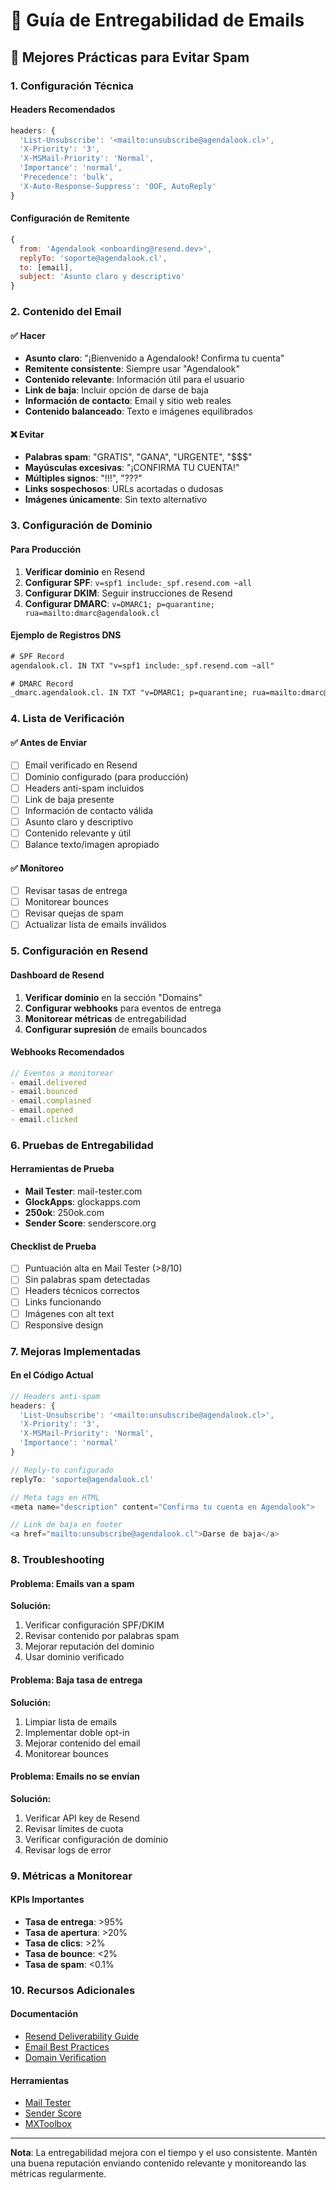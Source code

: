 # 📧 Guía de Entregabilidad de Emails

## 🎯 Mejores Prácticas para Evitar Spam

### 1. Configuración Técnica

#### Headers Recomendados
```javascript
headers: {
  'List-Unsubscribe': '<mailto:unsubscribe@agendalook.cl>',
  'X-Priority': '3',
  'X-MSMail-Priority': 'Normal',
  'Importance': 'normal',
  'Precedence': 'bulk',
  'X-Auto-Response-Suppress': 'OOF, AutoReply'
}
```

#### Configuración de Remitente
```javascript
{
  from: 'Agendalook <onboarding@resend.dev>',
  replyTo: 'soporte@agendalook.cl',
  to: [email],
  subject: 'Asunto claro y descriptivo'
}
```

### 2. Contenido del Email

#### ✅ Hacer
- **Asunto claro**: "¡Bienvenido a Agendalook! Confirma tu cuenta"
- **Remitente consistente**: Siempre usar "Agendalook"
- **Contenido relevante**: Información útil para el usuario
- **Link de baja**: Incluir opción de darse de baja
- **Información de contacto**: Email y sitio web reales
- **Contenido balanceado**: Texto e imágenes equilibrados

#### ❌ Evitar
- **Palabras spam**: "GRATIS", "GANA", "URGENTE", "$$$"
- **Mayúsculas excesivas**: "¡CONFIRMA TU CUENTA!"
- **Múltiples signos**: "!!!", "???"
- **Links sospechosos**: URLs acortadas o dudosas
- **Imágenes únicamente**: Sin texto alternativo

### 3. Configuración de Dominio

#### Para Producción
1. **Verificar dominio** en Resend
2. **Configurar SPF**: `v=spf1 include:_spf.resend.com ~all`
3. **Configurar DKIM**: Seguir instrucciones de Resend
4. **Configurar DMARC**: `v=DMARC1; p=quarantine; rua=mailto:dmarc@agendalook.cl`

#### Ejemplo de Registros DNS
```txt
# SPF Record
agendalook.cl. IN TXT "v=spf1 include:_spf.resend.com ~all"

# DMARC Record
_dmarc.agendalook.cl. IN TXT "v=DMARC1; p=quarantine; rua=mailto:dmarc@agendalook.cl; pct=100; sp=quarantine; adkim=r; aspf=r;"
```

### 4. Lista de Verificación

#### ✅ Antes de Enviar
- [ ] Email verificado en Resend
- [ ] Dominio configurado (para producción)
- [ ] Headers anti-spam incluidos
- [ ] Link de baja presente
- [ ] Información de contacto válida
- [ ] Asunto claro y descriptivo
- [ ] Contenido relevante y útil
- [ ] Balance texto/imagen apropiado

#### ✅ Monitoreo
- [ ] Revisar tasas de entrega
- [ ] Monitorear bounces
- [ ] Revisar quejas de spam
- [ ] Actualizar lista de emails inválidos

### 5. Configuración en Resend

#### Dashboard de Resend
1. **Verificar dominio** en la sección "Domains"
2. **Configurar webhooks** para eventos de entrega
3. **Monitorear métricas** de entregabilidad
4. **Configurar supresión** de emails bouncados

#### Webhooks Recomendados
```javascript
// Eventos a monitorear
- email.delivered
- email.bounced
- email.complained
- email.opened
- email.clicked
```

### 6. Pruebas de Entregabilidad

#### Herramientas de Prueba
- **Mail Tester**: mail-tester.com
- **GlockApps**: glockapps.com
- **250ok**: 250ok.com
- **Sender Score**: senderscore.org

#### Checklist de Prueba
- [ ] Puntuación alta en Mail Tester (>8/10)
- [ ] Sin palabras spam detectadas
- [ ] Headers técnicos correctos
- [ ] Links funcionando
- [ ] Imágenes con alt text
- [ ] Responsive design

### 7. Mejoras Implementadas

#### En el Código Actual
```javascript
// Headers anti-spam
headers: {
  'List-Unsubscribe': '<mailto:unsubscribe@agendalook.cl>',
  'X-Priority': '3',
  'X-MSMail-Priority': 'Normal',
  'Importance': 'normal'
}

// Reply-to configurado
replyTo: 'soporte@agendalook.cl'

// Meta tags en HTML
<meta name="description" content="Confirma tu cuenta en Agendalook">

// Link de baja en footer
<a href="mailto:unsubscribe@agendalook.cl">Darse de baja</a>
```

### 8. Troubleshooting

#### Problema: Emails van a spam
**Solución:**
1. Verificar configuración SPF/DKIM
2. Revisar contenido por palabras spam
3. Mejorar reputación del dominio
4. Usar dominio verificado

#### Problema: Baja tasa de entrega
**Solución:**
1. Limpiar lista de emails
2. Implementar doble opt-in
3. Mejorar contenido del email
4. Monitorear bounces

#### Problema: Emails no se envían
**Solución:**
1. Verificar API key de Resend
2. Revisar límites de cuota
3. Verificar configuración de dominio
4. Revisar logs de error

### 9. Métricas a Monitorear

#### KPIs Importantes
- **Tasa de entrega**: >95%
- **Tasa de apertura**: >20%
- **Tasa de clics**: >2%
- **Tasa de bounce**: <2%
- **Tasa de spam**: <0.1%

### 10. Recursos Adicionales

#### Documentación
- [Resend Deliverability Guide](https://resend.com/docs/deliverability)
- [Email Best Practices](https://resend.com/docs/best-practices)
- [Domain Verification](https://resend.com/docs/domains)

#### Herramientas
- [Mail Tester](https://mail-tester.com)
- [Sender Score](https://senderscore.org)
- [MXToolbox](https://mxtoolbox.com)

---

**Nota**: La entregabilidad mejora con el tiempo y el uso consistente. Mantén una buena reputación enviando contenido relevante y monitoreando las métricas regularmente. 